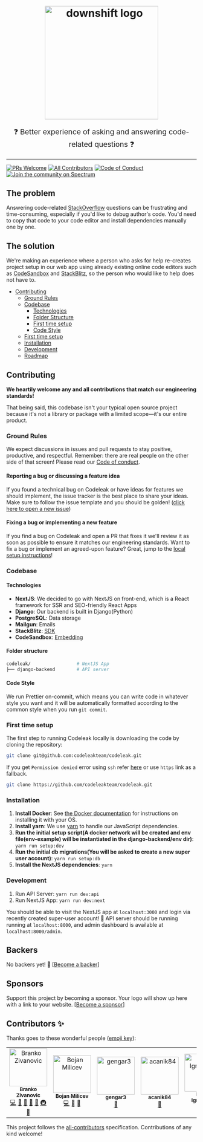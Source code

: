 <h1 align="center">
  <br>
  <img src="https://i.imgur.com/Ic73jyd.png" alt="downshift logo" title="downshift logo" width="300">
  <br>
</h1>
<p align="center" style="font-size: 1.2rem;">
❓ Better experience of asking and answering code-related questions ❓
</p>

<hr />

[![PRs Welcome][prs-badge]][prs]
[![All Contributors](https://img.shields.io/badge/all_contributors-5-orange.svg?style=flat-square)](#contributors-)
[![Code of Conduct][coc-badge]][coc]
[![Join the community on Spectrum][spectrum-badge]][spectrum]

## The problem

Answering code-related [StackOverflow][stackoverflow] questions can be frustrating and time-consuming, especially if you'd like to debug author's code. You'd need to copy that code to your code editor and install dependencies manually one by one.

## The solution

We're making an experience where a person who asks for help re-creates project setup in our web app using already existing online code editors such as [CodeSandbox][codesandbox] and [StackBlitz][stackblitz], so the person who would like to help does not have to.

- [Contributing](#contributing)
  - [Ground Rules](#ground-rules)
  - [Codebase](#codebase)
    - [Technologies](#technologies)
    - [Folder Structure](#folder-structure)
    - [First time setup](#first-time-setup)
    - [Code Style](#code-style)
  - [First time setup](#first-time-setup)
  - [Installation](#installation)
  - [Development](#development)
  - [Roadmap](https://github.com/codeleakteam/codeleak/projects/1)

## Contributing

**We heartily welcome any and all contributions that match our engineering standards!**

That being said, this codebase isn't your typical open source project because it's not a library or package with a limited scope—it's our entire product.

### Ground Rules

We expect discussions in issues and pull requests to stay positive, productive, and respectful. Remember: there are real people on the other side of that screen!
Please read our [Code of conduct][coc].

#### Reporting a bug or discussing a feature idea

If you found a technical bug on Codeleak or have ideas for features we should implement, the issue tracker is the best place to share your ideas. Make sure to follow the issue template and you should be golden! ([click here to open a new issue](https://github.com/codeleakteam/codeleak/issues/new))

#### Fixing a bug or implementing a new feature

If you find a bug on Codeleak and open a PR that fixes it we'll review it as soon as possible to ensure it matches our engineering standards.
Want to fix a bug or implement an agreed-upon feature? Great, jump to the [local setup instructions](#first-time-setup)!

### Codebase

#### Technologies

- **NextJS**: We decided to go with NextJS on front-end, which is a React framework for SSR and SEO-friendly React Apps
- **Django**: Our backend is built in Django(Python)
- **PostgreSQL**: Data storage
- **Mailgun**: Emails
- **StackBlitz**: [SDK][stackblitz-sdk]
- **CodeSandbox**: [Embedding](codesandbox-embed)

#### Folder structure

```sh
codeleak/                 # NextJS App
├── django-backend        # API server
```

#### Code Style

We run Prettier on-commit, which means you can write code in whatever style you want and it will be automatically formatted according to the common style when you run `git commit`.

### First time setup

The first step to running Codeleak locally is downloading the code by cloning the repository:

```sh
git clone git@github.com:codeleakteam/codeleak.git
```

If you get `Permission denied` error using `ssh` refer [here](https://help.github.com/articles/error-permission-denied-publickey/)
or use `https` link as a fallback.

```sh
git clone https://github.com/codeleakteam/codeleak.git
```

### Installation

1. **Install Docker**: See [the Docker documentation](https://www.docker.com/get-started) for instructions on installing it with your OS.
2. **Install yarn**: We use [yarn](https://yarnpkg.com) to handle our JavaScript dependencies.
3. **Run the initial setup script(A docker network will be created and env file(env-example) will be instantiated in the django-backend/env dir)**: `yarn run setup:dev`
4. **Run the initial db migrations(You will be asked to create a new super user account)**: `yarn run setup:db`
5. **Install the NextJS dependencies**: `yarn`

### Development

1. Run API Server: `yarn run dev:api`
2. Run NextJS App: `yarn run dev:next`

You should be able to visit the NextJS app at `localhost:3000` and login via recently created super-user account! 🎉
API server should be running running at `localhost:8000`, and admin dashboard is available at `localhost:8000/admin`.

## Backers

No backers yet! 🙏
[[Become a backer](https://patreon.com/codeleak)]

## Sponsors

Support this project by becoming a sponsor. Your logo will show up here with a
link to your website.
[[Become a sponsor](https://patreon.com/codeleak)]

[stackoverflow]: https://stackoverflow.com
[codesandbox]: https://codesandbox.io
[codesandbox-embed]: https://codesandbox.io/docs/embedding
[stackblitz]: https://stackblitz.com
[stackblitz-sdk]: https://www.npmjs.com/package/@stackblitz/sdk
[prs-badge]: https://img.shields.io/badge/PRs-welcome-brightgreen.svg?style=flat-square
[prs]: http://makeapullrequest.com
[coc-badge]: https://img.shields.io/badge/code%20of-conduct-ff69b4.svg?style=flat-square
[coc]: https://github.com/codeleakteam/codeleak/blob/master/CODE_OF_CONDUCT.md
[spectrum-badge]: https://withspectrum.github.io/badge/badge.svg
[spectrum]: https://spectrum.chat/codeleak

## Contributors ✨

Thanks goes to these wonderful people ([emoji key](https://allcontributors.org/docs/en/emoji-key)):

<!-- ALL-CONTRIBUTORS-LIST:START - Do not remove or modify this section -->
<!-- prettier-ignore-start -->
<!-- markdownlint-disable -->
<table>
  <tr>
    <td align="center"><a href="https://github.com/zivanovicb1"><img src="https://avatars2.githubusercontent.com/u/28143370?v=4" width="100px;" alt="Branko Zivanovic"/><br /><sub><b>Branko Zivanovic</b></sub></a><br /><a href="https://github.com/Branko Zivanovic/codeleak/commits?author=zivanovicb1" title="Code">💻</a> <a href="#design-zivanovicb1" title="Design">🎨</a> <a href="https://github.com/Branko Zivanovic/codeleak/commits?author=zivanovicb1" title="Documentation">📖</a> <a href="#ideas-zivanovicb1" title="Ideas, Planning, & Feedback">🤔</a> <a href="#review-zivanovicb1" title="Reviewed Pull Requests">👀</a> <a href="#infra-zivanovicb1" title="Infrastructure (Hosting, Build-Tools, etc)">🚇</a> <a href="https://github.com/Branko Zivanovic/codeleak/issues?q=author%3Azivanovicb1" title="Bug reports">🐛</a></td>
    <td align="center"><a href="https://github.com/MilePaor"><img src="https://avatars3.githubusercontent.com/u/20985604?v=4" width="100px;" alt="Bojan Milicev"/><br /><sub><b>Bojan Milicev</b></sub></a><br /><a href="https://github.com/Branko Zivanovic/codeleak/commits?author=MilePaor" title="Code">💻</a> <a href="#ideas-MilePaor" title="Ideas, Planning, & Feedback">🤔</a> <a href="https://github.com/Branko Zivanovic/codeleak/issues?q=author%3AMilePaor" title="Bug reports">🐛</a></td>
    <td align="center"><a href="https://github.com/gengar3"><img src="https://avatars2.githubusercontent.com/u/23714920?v=4" width="100px;" alt="gengar3"/><br /><sub><b>gengar3</b></sub></a><br /><a href="https://github.com/Branko Zivanovic/codeleak/issues?q=author%3Agengar3" title="Bug reports">🐛</a></td>
    <td align="center"><a href="https://github.com/acanik84"><img src="https://avatars1.githubusercontent.com/u/3494731?v=4" width="100px;" alt="acanik84"/><br /><sub><b>acanik84</b></sub></a><br /><a href="https://github.com/Branko Zivanovic/codeleak/issues?q=author%3Aacanik84" title="Bug reports">🐛</a></td>
    <td align="center"><a href="http://madebymane.com"><img src="https://avatars3.githubusercontent.com/u/27416?v=4" width="100px;" alt="Darko Ignjatovic"/><br /><sub><b>Darko Ignjatovic</b></sub></a><br /><a href="https://github.com/Branko Zivanovic/codeleak/issues?q=author%3ADarkoIgnjatovic" title="Bug reports">🐛</a></td>
  </tr>
</table>

<!-- markdownlint-enable -->
<!-- prettier-ignore-end -->

<!-- ALL-CONTRIBUTORS-LIST:END -->

This project follows the [all-contributors](https://github.com/all-contributors/all-contributors) specification. Contributions of any kind welcome!
